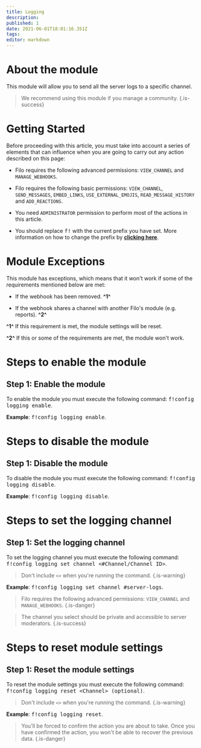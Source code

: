 ```yaml
---
title: Logging
description:
published: 1
date: 2021-06-01T18:01:16.351Z
tags:
editor: markdown
---
```


# About the module

This module will allow you to send all the server logs to a specific channel.

> We recommend using this module if you manage a community.
{.is-success}

# Getting Started

Before proceeding with this article, you must take into account a series of elements that can influence when you are going to carry out any action described on this page:

- Filo requires the following advanced permissions: ``VIEW_CHANNEL`` and ``MANAGE_WEBHOOKS``.

- Filo requires the following basic permissions: ``VIEW_CHANNEL``, ``SEND_MESSAGES``, ``EMBED_LINKS``, ``USE_EXTERNAL_EMOJIS``, ``READ_MESSAGE_HISTORY`` and ``ADD_REACTIONS``.

- You need ``ADMINISTRATOR`` permission to perform most of the actions in this article.

- You should replace <kbd>f!</kbd> with the current prefix you have set. More information on how to change the prefix by **[clicking here](en/modules/prefix)**.

# Module Exceptions

This module has exceptions, which means that it won't work if some of the requirements mentioned below are met:

- If the webhook has been removed. **^1^**

- If the webhook shares a channel with another Filo's module (e.g. reports). **^2^**

**^1^** If this requirement is met, the module settings will be reset.

**^2^** If this or some of the requirements are met, the module won't work.

# Steps to enable the module

## **Step 1**: Enable the module

To enable the module you must execute the following command: <kbd>f!config logging enable</kbd>.

**Example**: <kbd>f!config logging enable</kbd>.

# Steps to disable the module

## **Step 1**: Disable the module

To disable the module you must execute the following command: <kbd>f!config logging disable</kbd>.

**Example**: <kbd>f!config logging disable</kbd>.

# Steps to set the logging channel

## **Step 1**: Set the logging channel

To set the logging channel you must execute the following command: <kbd>f!config logging set channel \<#Channel/Channel ID></kbd>.

> Don't include ``<>`` when you're running the command.
{.is-warning}

**Example**: <kbd>f!config logging set channel #server-logs</kbd>.

> Filo requires the following advanced permissions: ``VIEW_CHANNEL`` and ``MANAGE_WEBHOOKS``.
{.is-danger}

> The channel you select should be private and accessible to server moderators.
{.is-success}

# Steps to reset module settings

## **Step 1**: Reset the module settings

To reset the module settings you must execute the following command: <kbd>f!config logging reset \<Channel> (optional)</kbd>.

> Don't include ``<>`` when you're running the command.
{.is-warning}

**Example**: <kbd>f!config logging reset</kbd>.

> You'll be forced to confirm the action you are about to take. Once you have confirmed the action, you won't be able to recover the previous data.
{.is-danger}
